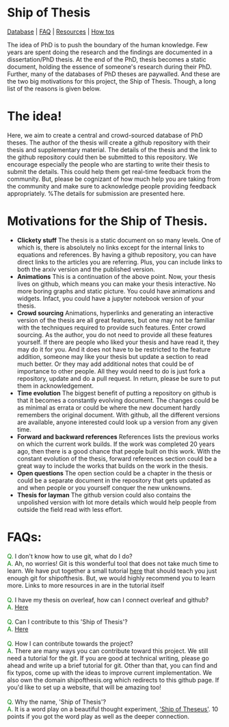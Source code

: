 # Ship of Thesis                                                                       
[Database](Database/database.md) | [FAQ](#FAQs) | [Resources](Resources/) | [How tos](Howtos/)

The idea of PhD is to push the boundary of the human knowledge. Few years are spent doing the research and the findings are documented in a dissertation/PhD thesis. At the end of the PhD, thesis becomes a static document, holding the essence of someone's research during their PhD. Further, many of the databases of PhD theses are paywalled. And these are the two big motivations for this project, the Ship of Thesis. Though, a long list of the reasons is given below.
# The idea!
Here, we aim to create a central and crowd-sourced database of PhD theses. The author of the thesis will create a github repository with their thesis and supplementary material. The details of the thesis and the link to the github repository could then be submitted to this repository. We encourage especially the people who are starting to write their thesis to submit the details. This could help them get real-time feedback from the community. But, please be cognizant of how much help you are taking from the community and make sure to acknowledge people providing feedback appropriately.
%The details for submission are presented here.
# Motivations for the Ship of Thesis.
* **Clickety stuff** The thesis is a static document on so many levels. One of which is, there is absolutely no links except for the internal links to equations and references. By having a github repository, you can have direct links to the articles you are referring. Plus, you can include links to both the arxiv version and the published version.
* **Animations** This is a continuation of the above point. Now, your thesis lives on github, which means you can make your thesis interactive. No more boring graphs and static picture. You could have animations and widgets. Infact, you could have a jupyter notebook version of your thesis.
* **Crowd sourcing** Animations, hyperlinks and generating an interactive version of the thesis are all great features, but one may not be familiar with the techniques required to provide such features. Enter crowd sourcing. As the author, you do not need to provide all these features yourself. If there are people who liked your thesis and have read it, they may do it for you. And it does not have to be restricted to the feature addition, someone may like your thesis but update a section to read much better. Or they may add additional notes that could be of importance to other people. All they would need to do is just fork a repository, update and do a pull request. In return, please be sure to put them in acknowledgement.
* **Time evolution** The biggest benefit of putting a repository on github is that it becomes a constantly evolving document. The changes could be as minimal as errata or could be where the new document hardly remembers the original document. With github, all the different versions are available, anyone interested could look up a version from any given time.
* **Forward and backward references** References lists the previous works on which the current work builds. If the work was completed 20 years ago, then there is a good chance that people built on this work. With the constant evolution of the thesis, forward references section could be a great way to include the works that builds on the work in the thesis. 
* **Open questions** The open section could be a chapter in the thesis or could be a separate document in the repository that gets updated as and when people or you yourself conquer the new unknowns.
* **Thesis for layman** The github version could also contains the unpolished version with lot more details which would help people from outside the field read with less effort. 
# FAQs:

<font color='green'> Q.</font> I don't know how to use git, what do I do?
<br/>
<font color='green'> A.</font> Ah, no worries! Git is this wonderful tool that does not take much time to learn. We have put together a small tutorial [here](Resources/git_guide.md) that should teach you just enough git for shipofthesis. But, we would highly recommend you to learn more. Links to more resources in are in the tutorial itself
<br/><br/>
<font color='green'> Q.</font>  I have my thesis on overleaf, how can I connect overleaf and github?
<br/>
<font color='green'> A.</font>  [Here](Howtos/overleaf_git_integration.md)
<br/><br/>
<font color='green'> Q.</font>  Can I contribute to this 'Ship of Thesis'?
<br/>
<font color='green'> A.</font> [Here](Howtos/contributing_your_thesis.md)
<br/><br/>
<font color='green'> Q.</font>  How I can contribute towards the project?
<br/>
<font color='green'> A.</font> There are many ways you can contribute toward this project. We still need a tutorial for the git. If you are good at technical writing, please go ahead and write up a brief tutorial for git. Other than that, you can find and fix typos, come up with the ideas to improve current implementation. We also own the domain shipofthesis.org which redirects to this github page. If you'd like to set up a website, that will be amazing too! 
<br/><br/>
<font color='green'> Q.</font>  Why the name, 'Ship of Thesis'?
<br/>
<font color='green'> A.</font> It is a word play on a beautiful thought experiment, ['Ship of Theseus'](https://en.wikipedia.org/wiki/Ship_of_Theseus). 10 points if you got the word play as well as the deeper connection.


[//]: # (% * **Version control** 
% * **Time evolution of the field**
% * **Switching directions**)
